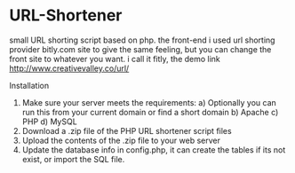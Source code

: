 # URL-Shortener

small URL shorting script based on php.
the front-end i used url shorting provider bitly.com site to give the same feeling,
but you can change the front site to whatever you want.
i call it fitly, the demo link
http://www.creativevalley.co/url/

Installation

1. Make sure your server meets the requirements:
    a) Optionally you can run this from your current domain or find a short domain
    b) Apache
    c) PHP
    d) MySQL    
2. Download a .zip file of the PHP URL shortener script files
3. Upload the contents of the .zip file to your web server
4. Update the database info in config.php, it can create the tables if its not exist,
or import the SQL file.
